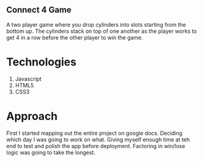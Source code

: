 ## Connect 4 Game

A two player game where you drop cylinders into slots starting from the bottom up. The cylinders stack on top of one another as the player works to get 4 in a row before the other player to win the game.


# Technologies

1. Javascript
2. HTML5
3. CSS3

# Approach

First I started mapping out the entire project on google docs. Deciding which day I was going to work on what. Giving myself enough time at teh end to test and polish the app before deployment. Factoring in win/lose logic was going to take the longest. 
